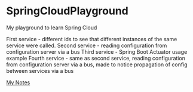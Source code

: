 # SpringCloudPlayground
My playground to learn Spring Cloud

First service - different ids to see that different instances of the same service were called.
Second service - reading configuration from configuration server via a bus
Third service - Spring Boot Actuator usage example
Fourth service - same as second service, reading configuration from configuration server via a bus, made to notice propagation of config between services via a bus

[My Notes](NOTES.md)
